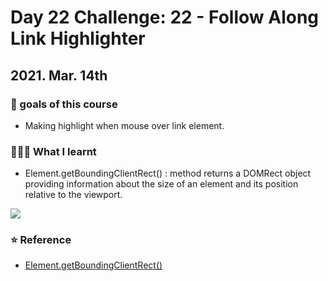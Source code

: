 # Day 22 Challenge: 22 - Follow Along Link Highlighter

## 2021. Mar. 14th

### 💙 goals of this course

- Making highlight when mouse over link element.

### 👩🏻‍💻 What I learnt

- Element.getBoundingClientRect() : method returns a DOMRect object providing information about the size of an element and its position relative to the viewport.

![](https://developer.mozilla.org/en-US/docs/Web/API/Element/getBoundingClientRect/element-box-diagram.png)

### ⭐️ Reference

- [Element.getBoundingClientRect()](https://developer.mozilla.org/en-US/docs/Web/API/Element/getBoundingClientRect)
